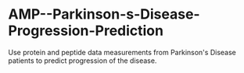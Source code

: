 # AMP--Parkinson-s-Disease-Progression-Prediction
Use protein and peptide data measurements from Parkinson's Disease patients to predict progression of the disease.
